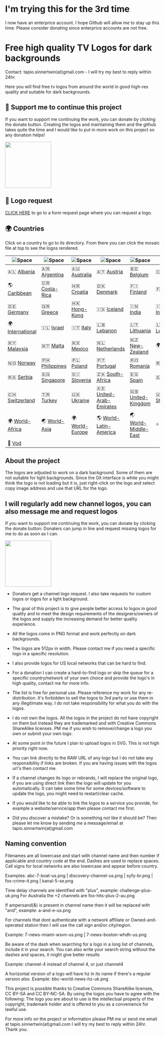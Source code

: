 # I'm trying this for the 3rd time

I now have an enterprice account. I hope Github will allow me to stay up this time. Please consider donating since enterprice accounts are not free.

# Free high quality TV Logos for dark backgrounds

Contact: tapio.sinnertwin(at)gmail.com - I will try my best to reply within 24hr.

Here you will find free tv logos from around the world in good high-res quality and suitable for dark backgrounds.

## 💛 Support me to continue this project

If you want to support me continuing the work, you can donate by clicking the donate button. Creating the logos and maintaining them and the github takes quite the time and I would like to put in more work on this project so any donation helps!

[<img src="misc/paypal-donate.png" width="150">](https://www.paypal.com/donate/?hosted_button_id=JTJ7FPU6TCHDW)

## 📝 Logo request

[CLICK HERE](https://forms.gle/BVjAKFXwSCuWhpYi7) to go to a form request page where you can request a logo.

## 🌍 Countries

Click on a country to go to its directory. From there you can click the mosaic file at top to see the logos rendered.

| ![Space] | ![Space] | ![Space] | ![Space] | ![Space] | ![Space] |
|---|---|---|---|---|---|
| 🇦🇱 [Albania] | 🇦🇷 [Argentina] | 🇦🇺 [Australia] | 🇦🇹 [Austria] | 🇧🇪 [Belgium] | 🇨🇦 [Canada] |
| 🌎 [Caribbean] | 🇨🇷 [Costa-Rica] | 🇭🇷 [Croatia] | 🇩🇰 [Denmark] | 🇫🇮 [Finland] | 🇫🇷 [France] |
| 🇩🇪 [Germany] | 🇬🇷 [Greece] | 🇭🇰 [Hong-Kong] | 🇮🇸 [Iceland] | 🇮🇳 [India] | 🇮🇩 [Indonesia] |
| 🌍 [International] | 🇮🇱 [Israel] | 🇮🇹 [Italy] | 🇱🇧 [Lebanon] | 🇱🇹 [Lithuania] | 🇱🇺 [Luxembourg] |
| 🇲🇾 [Malaysia] | 🇲🇹 [Malta] | 🇲🇽 [Mexico] | 🇳🇱 [Netherlands] | 🇳🇿 [New-Zealand] | 🌍 [Nordic] |
| 🇳🇴 [Norway] | 🇵🇭 [Philippines] | 🇵🇱 [Poland] | 🇵🇹 [Portugal] | 🇷🇴 [Romania] | 🇷🇺 [Russia] |
| 🇷🇸 [Serbia] | 🇸🇬 [Singapore] | 🇸🇮 [Slovenia] | 🇿🇦 [South-Africa] | 🇪🇸 [Spain] | 🇸🇪 [Sweden] |
| 🇨🇭 [Switzerland] | 🇹🇷 [Turkey] | 🇺🇦 [Ukraine] | 🇦🇪 [United-Arab-Emirates] | 🇬🇧 [United-Kingdom] | 🇺🇸 [United-States] |
| 🌍 [World-Africa] | 🌏 [World-Asia] | 🌍 [World-Europe] | 🌎 [World-Latin-America] | 🌏 [World-Middle-East] | ⭐️ [Misc] |
| 📼 [Vod] |  |  |  |  |  |

[Albania]:countries/albania "Albania"
[Argentina]:countries/argentina "Argentina"
[Australia]:countries/australia "Australia"
[Austria]:countries/austria "Austria"
[Belgium]:countries/belgium "Belgium"
[Canada]:countries/canada "Canada"
[Caribbean]:countries/caribbean "Caribbean"
[Costa-Rica]:countries/costa-rica "Costa-Rica"
[Croatia]:countries/croatia "Croatia"
[Denmark]:countries/nordic/denmark "Denmark"
[Finland]:countries/nordic/finland "Finland"
[France]:countries/france "France"
[Germany]:countries/germany "Germany"
[Greece]:countries/greece "Greece"
[Hong-Kong]:countries/hong-kong "Hong-Kong"
[Iceland]:countries/nordic/iceland "Iceland"
[India]:countries/india "India"
[Indonesia]:countries/indonesia "Indonesia"
[International]:countries/international "International"
[Israel]:countries/israel "Israel"
[Italy]:countries/italy "Italy"
[Lebanon]:countries/lebanon "Lebanon"
[Lithuania]:countries/lithuania "Lithuania"
[Luxembourg]:countries/luxembourg "Luxembourg"
[Malaysia]:countries/malaysia "Malaysia"
[Malta]:countries/malta "Malta"
[Mexico]:countries/mexico "Mexico"
[Netherlands]:countries/netherlands "Netherlands"
[New-Zealand]:countries/new-zealand "New-Zealand"
[Nordic]:countries/nordic "Nordic"
[Norway]:countries/nordic/norway "Norway"
[Philippines]:countries/philippines "Philippines"
[Poland]:countries/poland "Poland"
[Portugal]:countries/portugal "Portugal"
[Romania]:countries/romania "Romania"
[Russia]:countries/russia "Russia"
[Serbia]:countries/serbia "Serbia"
[Singapore]:countries/singapore "Singapore"
[Slovenia]:countries/slovenia "Slovenia"
[South-Africa]:countries/south-africa "South-Africa"
[Spain]:countries/spain "Spain"
[Sweden]:countries/nordic/sweden "Sweden"
[Switzerland]:countries/switzerland "Switzerland"
[Turkey]:countries/turkey "Turkey"
[Ukraine]:countries/ukraine "Ukraine"
[United-Arab-Emirates]:countries/united-arab-emirates "United-Arab-Emirates"
[United-Kingdom]:countries/united-kingdom "United-Kingdom"
[United-States]:countries/united-states "United-States"
[World-Africa]:countries/world-africa "World-Africa"
[World-Asia]:countries/world-asia "World-Asia"
[World-Europe]:countries/world-europe "World-Europe"
[World-Latin-America]:countries/world-latin-america "World-Latin-America"
[World-Middle-East]:countries/world-middle-east "World-Middle-East"
[Misc]:misc "Misc"
[Vod]:misc/vod "Vod"

[Space]:misc/space-1500.png "Space"

## About the project

The logos are adjusted to work on a dark background. Some of them are not suitable for light backgrounds. Since the Git interface is white you might think the logo is not loading but it is, just right-click on the logo and select copy image address and use that URL for the logo.

## I will regularly add new channel logos, you can also message me and request logos

If you want to support me continuing the work, you can donate by clicking the donate button: Donaters can jump in line and request missing logos for me to do as soon as I can.

[<img src="misc/paypal-donate.png" width="150">](https://www.paypal.com/donate/?hosted_button_id=JTJ7FPU6TCHDW)

* Donators get a channel logo request. I also take requests for custom logos or logos for a light background.

* The goal of this project is to give people better access to logos in good quality and to meet the design requirements of the designers/owners of the logos and supply the increasing demand for better quality experience.

* All the logos come in PNG format and work perfectly on dark backgrounds.

* The logos are 512px in width. Please contact me if you need a specific logo in a specific resolution.

* I also provide logos for US local networks that can be hard to find.

* For a donation I can create a hard-to-find logo or skip the queue for a specific country/network of your own choice and provide the logo's in high quality, contact me for more info.

* The list is free for personal use. Please reference my work for any re-distribution. It's forbidden to sell the logos to 3rd party or use them in any illegitimate way. I do not take responsibility for what you do with the logos.

* I do not own the logos. All the logos in the project do not have copyright on them but instead they are trademarked and with Creative Commons ShareAlike licenses. PM me if you wish to remove/change a logo you own or submit your own logo.

* At some point in the future I plan to upload logos in SVG. This is not high priority right now.

* You can link directly to the RAW URL of any logo but I do not take any responsibility if links are broken. If you are having issues with the logos url's then contact me.

* If a channel changes its logo or rebrands, I will replace the original logo, if you are using direct link then the logo will update for you automatically. It can take some time for some devices/software to update the logo, you might need to restart/clear cache.

* If you would like to be able to link the logos to a service you provide, for example a website/service/app then please contact me first.

* Did you discover a mistake? Or is something not like it should be? Then please let me know by sending me a message/email at tapio.sinnertwin(at)gmail.com

## Naming convention

Filenames are all lowercase and start with channel name and then number if applicable and country code at the end. Dashes are used to replace spaces. Call signs for local networks are also lowercase and appear before country.

Examples: abc-7-koat-us.png | discovery-channel-us.png | syfy-br.png | fox-crime-it.png | kanal-5-se.png

Time delay channels are identified with "plus", example: challenge-plus-uk.png For Australia the +2 channels are fox-hits-plus-2-au.png

If ampersand(&) is present in channel name then it will be replaced with "and", example: a-and-e-us.png

For channels that dont authenticate with a network affiliate or Owned-and-operated station then I will use the call sign and/or city/region.

Example: 7-news-miami-wsvn-us.png | 7-news-boston-whdh-us.png

Be aware of the dash when searching for a logo in a long list of channels, include it in your search. You can also write your search string without the dashes and spaces, it might give better results

Example: channel-4 instead of channel 4, or just channel4

A horizontal version of a logo will have hz in its name if there's a regular version also. Example: bbc-world-news-hz-uk.png

This project is possible thanks to Creative Commons ShareAlike licenses, CC BY-SA and CC BY-NC-SA. By using the logos you have to agree with the following: The logo you are about to use is the intellectual property of the copyright, trademark holder and is offered to you as a convenience for lawful use.

For more info on the project or information please PM me or send me email at tapio.sinnertwin(at)gmail.com I will try my best to reply within 24hr. Thank you.
